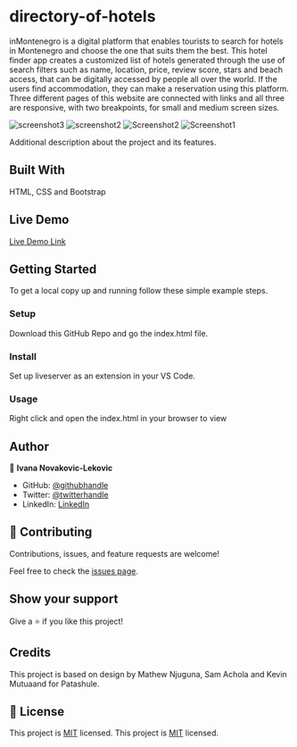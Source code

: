 # directory-of-hotels

inMontenegro is a digital platform that enables tourists to search for hotels in Montenegro and choose the one that suits them the best.
This hotel finder app creates a customized list of hotels generated through the use of search filters such as name, location, price, review score, stars and beach access, that can be digitally accessed by people all over the world.
If the users find accommodation, they can make a reservation using this platform.
Three different pages of this website are connected with links and all three are responsive, with two breakpoints, for small and medium screen sizes.

![screenshot3](https://user-images.githubusercontent.com/65791349/114624295-c4828f80-9cb0-11eb-8e22-cbd4ed481084.png)
![screenshot2](https://user-images.githubusercontent.com/65791349/114624298-c5b3bc80-9cb0-11eb-85f2-0f8623898146.png)
![Screenshot2](https://user-images.githubusercontent.com/65791349/114624305-c6e4e980-9cb0-11eb-80f7-6eddd965b19b.png)
![Screenshot1](https://user-images.githubusercontent.com/65791349/114624311-c9474380-9cb0-11eb-9ac5-fbbdefcd7ac4.png)

Additional description about the project and its features.

## Built With

HTML, CSS and Bootstrap

## Live Demo

[Live Demo Link](https://1v4n4.github.io/directory-of-hotels/)


## Getting Started
To get a local copy up and running follow these simple example steps.
### Setup
Download this GitHub Repo and go the index.html file.
### Install
Set up liveserver as an extension in your VS Code.
### Usage
Right click and open the index.html in your browser to view

## Author

👤 **Ivana Novakovic-Lekovic**

- GitHub: [@githubhandle](https://github.com/1v4n4)
- Twitter: [@twitterhandle](https://twitter.com/codeIv1)
- LinkedIn: [LinkedIn](https://www.linkedin.com/in/1v4n4)

## 🤝 Contributing

Contributions, issues, and feature requests are welcome!

Feel free to check the [issues page](https://github.com/1v4n4/directory-of-hotels/issues).

## Show your support

Give a ⭐️ if you like this project!


## Credits

This project is based on design by Mathew Njuguna, Sam Achola and Kevin Mutuaand for Patashule.

## 📝 License

This project is [MIT](lic.url) licensed.
This project is [MIT](./MIT.md) licensed.
